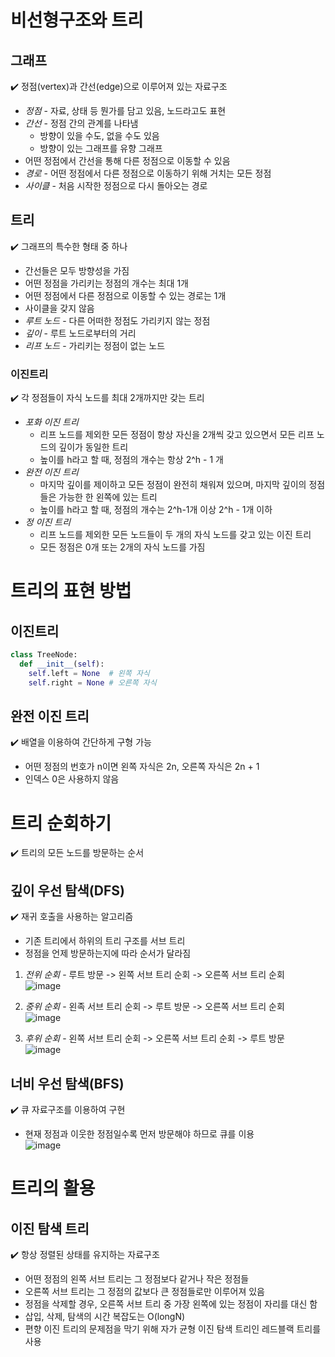 # 비선형구조와 트리
## 그래프   
✔️ 정점(vertex)과 간선(edge)으로 이루어져 있는 자료구조   
- *정점* - 자료, 상태 등 뭔가를 담고 있음, 노드라고도 표현
- *간선* - 정점 간의 관계를 나타냄
  - 방향이 있을 수도, 없을 수도 있음
  - 방향이 있는 그래프를 유향 그래프
- 어떤 정점에서 간선을 통해 다른 정점으로 이동할 수 있음
- *경로* - 어떤 정점에서 다른 정점으로 이동하기 위해 거치는 모든 정점
- *사이클* - 처음 시작한 정점으로 다시 돌아오는 경로

## 트리   
✔️ 그래프의 특수한 형태 중 하나   
- 간선들은 모두 방향성을 가짐
- 어떤 정점을 가리키는 정점의 개수는 최대 1개
- 어떤 정점에서 다른 정점으로 이동할 수 있는 경로는 1개
- 사이클을 갖지 않음
- *루트 노드* - 다른 어떠한 정점도 가리키지 않는 정점
- *깊이* - 루트 노드로부터의 거리
- *리프 노드* - 가리키는 정점이 없는 노드

### 이진트리   
✔️ 각 정점들이 자식 노드를 최대 2개까지만 갖는 트리   
- *포화 이진 트리*
  - 리프 노드를 제외한 모든 정점이 항상 자신을 2개씩 갖고 있으면서 모든 리프 노드의 깊이가 동일한 트리
  - 높이를 h라고 할 때, 정점의 개수는 항상 2^h - 1 개
- *완전 이진 트리*
  - 마지막 깊이를 제이하고 모든 정점이 완전히 채워져 있으며, 마지막 깊이의 정점들은 가능한 한 왼쪽에 있는 트리   
  - 높이를 h라고 할 때, 정점의 개수는 2^h-1개 이상 2^h - 1개 이하
- *정 이진 트리*
  - 리프 노드를 제외한 모든 노드들이 두 개의 자식 노드를 갖고 있는 이진 트리
  - 모든 정점은 0개 또는 2개의 자식 노드를 가짐

# 트리의 표현 방법
## 이진트리
```py
class TreeNode:
  def __init__(self):
    self.left = None  # 왼쪽 자식
    self.right = None # 오른쪽 자식
```

## 완전 이진 트리   
✔️ 배열을 이용하여 간단하게 구형 가능   
- 어떤 정점의 번호가 n이면 왼쪽 자식은 2n, 오른쪽 자식은 2n + 1
- 인덱스 0은 사용하지 않음

# 트리 순회하기   
✔️ 트리의 모든 노드를 방문하는 순서   

## 깊이 우선 탐색(DFS)      
✔️ 재귀 호출을 사용하는 알고리즘   
- 기존 트리에서 하위의 트리 구조를 서브 트리
- 정점을 언제 방문하는지에 따라 순서가 달라짐

1. *전위 순회* - 루트 방문 -> 왼쪽 서브 트리 순회 -> 오른쪽 서브 트리 순회   
![image](https://user-images.githubusercontent.com/48720589/161880527-8a2e5abe-a014-453d-a161-fb9e5faae9dd.png)   

2. *중위 순회* - 왼족 서브 트리 순회 -> 루트 방문 -> 오른쪽 서브 트리 순회   
![image](https://user-images.githubusercontent.com/48720589/161880555-1abe00c4-8ecd-4415-ba01-fe3ea0419705.png)   

3. *후위 순회* - 왼쪽 서브 트리 순회 -> 오른쪽 서브 트리 순회 -> 루트 방문      
![image](https://user-images.githubusercontent.com/48720589/161880594-52aa3996-933c-46bd-9698-7fa2a6b4c4ea.png)   

## 너비 우선 탐색(BFS)   
✔️ 큐 자료구조를 이용하여 구현   
- 현재 정점과 이웃한 정점일수록 먼저 방문해야 하므로 큐를 이용   
![image](https://user-images.githubusercontent.com/48720589/161880842-340ec869-7f72-4cf8-bec4-0a766069ba1a.png)   

# 트리의 활용
## 이진 탐색 트리   
✔️ 항상 정렬된 상태를 유지하는 자료구조   
- 어떤 정점의 왼쪽 서브 트리는 그 정점보다 같거나 작은 정점들
- 오른쪽 서브 트리는 그 정점의 값보다 큰 정점들로만 이루어져 있음
- 정점을 삭제할 경우, 오른쪽 서브 트리 중 가장 왼쪽에 있는 정점이 자리를 대신 함
- 삽입, 삭제, 탐색의 시간 복잡도는 O(longN)
- 편향 이진 트리의 문제점을 막기 위해 자가 균형 이진 탐색 트리인 레드블랙 트리를 사용
